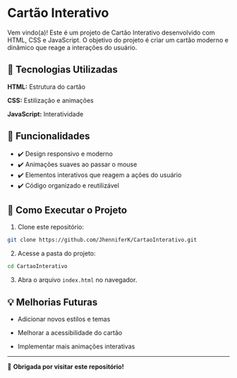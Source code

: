 # Cartão Interativo

Vem vindo(a)! Este é um projeto de Cartão Interativo desenvolvido com HTML, CSS e JavaScript. O objetivo do projeto é criar um cartão moderno e dinâmico que reage a interações do usuário.

## 📌 Tecnologias Utilizadas

**HTML:** Estrutura do cartão

**CSS:** Estilização e animações

**JavaScript:** Interatividade

## 🎨 Funcionalidades

- ✔️ Design responsivo e moderno
- ✔️ Animações suaves ao passar o mouse
- ✔️ Elementos interativos que reagem a ações do usuário
- ✔️ Código organizado e reutilizável

## 🚀 Como Executar o Projeto

1. Clone este repositório:

```bash
git clone https://github.com/JhenniferK/CartaoInterativo.git
```

2. Acesse a pasta do projeto:

```bash
cd CartaoInterativo
```

3. Abra o arquivo ```index.html``` no navegador.

## 💡 Melhorias Futuras

- Adicionar novos estilos e temas

- Melhorar a acessibilidade do cartão

- Implementar mais animações interativas

---

🖤 **Obrigada por visitar este repositório!**
